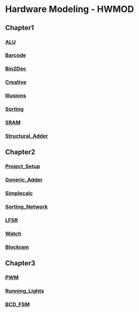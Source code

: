 # Hardware Modeling - HWMOD
## Chapter1
### [ALU](./chapter1/alu/)
### [Barcode](./chapter1/barcode/)
### [Bin2Dec](./chapter1/bin2dec/)
### [Creative](./chapter1/creative/)
### [Illusions](./chapter1/illusions/)
### [Sorting](./chapter1/sorting/)
### [SRAM](./chapter1/sram/)
### [Structural_Adder](./chapter1/structural_adder/)
## Chapter2
### [Project_Setup](./chapter2/project_setup/)
### [Generic_Adder](./chapter2/generic_adder/)
### [Simplecalc](./chapter2/simplecalc/)
### [Sorting_Network](./chapter2/sorting_network/)
### [LFSR](./chapter2/lfsr/)
### [Watch](./chapter2/watch/)
### [Blockram](./chapter2/blockram/)
## Chapter3
### [PWM](./chapter3/pwm/)
### [Running_Lights](./chapter3/running_light/)
### [BCD_FSM](./chapter3/bcd_fsm/)